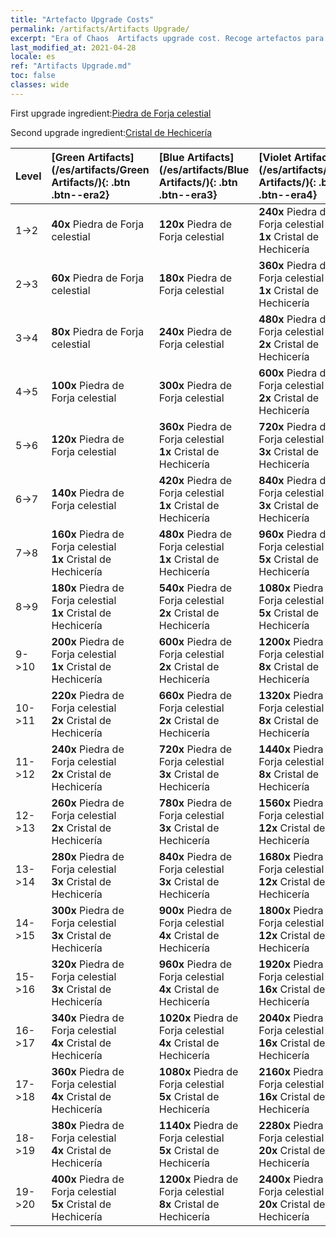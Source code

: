 ```yaml
---
title: "Artefacto Upgrade Costs"
permalink: /artifacts/Artifacts Upgrade/
excerpt: "Era of Chaos  Artifacts upgrade cost. Recoge artefactos para mejorar los atributos de tus héroes y desbloquear poderosas habilidades."
last_modified_at: 2021-04-28
locale: es
ref: "Artifacts Upgrade.md"
toc: false
classes: wide
---
```


  First upgrade ingredient:[Piedra de Forja celestial](/ItemsES/art_188/)

  Second upgrade ingredient:[Cristal de Hechicería](/ItemsES/art_189/)

  |  Level  | [Green Artifacts](/es/artifacts/Green Artifacts/){: .btn .btn--era2} | [Blue Artifacts](/es/artifacts/Blue Artifacts/){: .btn .btn--era3} | [Violet Artifacts](/es/artifacts/Violet Artifacts/){: .btn .btn--era4} | [Orange Artifacts](/es/artifacts/Orange Artifacts/){: .btn .btn--era5} |
  |:--------|:-------|:-------|:-------|:-------|
  | 1->2 | **40x** Piedra de Forja celestial | **120x** Piedra de Forja celestial | **240x** Piedra de Forja celestial<br/> **1x** Cristal de Hechicería | **400x** Piedra de Forja celestial<br/> **2x** Cristal de Hechicería |
  | 2->3 | **60x** Piedra de Forja celestial | **180x** Piedra de Forja celestial | **360x** Piedra de Forja celestial<br/> **1x** Cristal de Hechicería | **600x** Piedra de Forja celestial<br/> **2x** Cristal de Hechicería |
  | 3->4 | **80x** Piedra de Forja celestial | **240x** Piedra de Forja celestial | **480x** Piedra de Forja celestial<br/> **2x** Cristal de Hechicería | **800x** Piedra de Forja celestial<br/> **3x** Cristal de Hechicería |
  | 4->5 | **100x** Piedra de Forja celestial | **300x** Piedra de Forja celestial | **600x** Piedra de Forja celestial<br/> **2x** Cristal de Hechicería | **1000x** Piedra de Forja celestial<br/> **3x** Cristal de Hechicería |
  | 5->6 | **120x** Piedra de Forja celestial | **360x** Piedra de Forja celestial<br/> **1x** Cristal de Hechicería | **720x** Piedra de Forja celestial<br/> **3x** Cristal de Hechicería | **1200x** Piedra de Forja celestial<br/> **5x** Cristal de Hechicería |
  | 6->7 | **140x** Piedra de Forja celestial | **420x** Piedra de Forja celestial<br/> **1x** Cristal de Hechicería | **840x** Piedra de Forja celestial<br/> **3x** Cristal de Hechicería | **1400x** Piedra de Forja celestial<br/> **5x** Cristal de Hechicería |
  | 7->8 | **160x** Piedra de Forja celestial<br/> **1x** Cristal de Hechicería | **480x** Piedra de Forja celestial<br/> **1x** Cristal de Hechicería | **960x** Piedra de Forja celestial<br/> **5x** Cristal de Hechicería | **1600x** Piedra de Forja celestial<br/> **8x** Cristal de Hechicería |
  | 8->9 | **180x** Piedra de Forja celestial<br/> **1x** Cristal de Hechicería | **540x** Piedra de Forja celestial<br/> **2x** Cristal de Hechicería | **1080x** Piedra de Forja celestial<br/> **5x** Cristal de Hechicería | **1800x** Piedra de Forja celestial<br/> **8x** Cristal de Hechicería |
  | 9->10 | **200x** Piedra de Forja celestial<br/> **1x** Cristal de Hechicería | **600x** Piedra de Forja celestial<br/> **2x** Cristal de Hechicería | **1200x** Piedra de Forja celestial<br/> **8x** Cristal de Hechicería | **2000x** Piedra de Forja celestial<br/> **12x** Cristal de Hechicería |
  | 10->11 | **220x** Piedra de Forja celestial<br/> **2x** Cristal de Hechicería | **660x** Piedra de Forja celestial<br/> **2x** Cristal de Hechicería | **1320x** Piedra de Forja celestial<br/> **8x** Cristal de Hechicería | **2200x** Piedra de Forja celestial<br/> **12x** Cristal de Hechicería |
  | 11->12 | **240x** Piedra de Forja celestial<br/> **2x** Cristal de Hechicería | **720x** Piedra de Forja celestial<br/> **3x** Cristal de Hechicería | **1440x** Piedra de Forja celestial<br/> **8x** Cristal de Hechicería | **2400x** Piedra de Forja celestial<br/> **16x** Cristal de Hechicería |
  | 12->13 | **260x** Piedra de Forja celestial<br/> **2x** Cristal de Hechicería | **780x** Piedra de Forja celestial<br/> **3x** Cristal de Hechicería | **1560x** Piedra de Forja celestial<br/> **12x** Cristal de Hechicería | **2600x** Piedra de Forja celestial<br/> **16x** Cristal de Hechicería |
  | 13->14 | **280x** Piedra de Forja celestial<br/> **3x** Cristal de Hechicería | **840x** Piedra de Forja celestial<br/> **3x** Cristal de Hechicería | **1680x** Piedra de Forja celestial<br/> **12x** Cristal de Hechicería | **2800x** Piedra de Forja celestial<br/> **20x** Cristal de Hechicería |
  | 14->15 | **300x** Piedra de Forja celestial<br/> **3x** Cristal de Hechicería | **900x** Piedra de Forja celestial<br/> **4x** Cristal de Hechicería | **1800x** Piedra de Forja celestial<br/> **12x** Cristal de Hechicería | **3000x** Piedra de Forja celestial<br/> **20x** Cristal de Hechicería |
  | 15->16 | **320x** Piedra de Forja celestial<br/> **3x** Cristal de Hechicería | **960x** Piedra de Forja celestial<br/> **4x** Cristal de Hechicería | **1920x** Piedra de Forja celestial<br/> **16x** Cristal de Hechicería | **3200x** Piedra de Forja celestial<br/> **25x** Cristal de Hechicería |
  | 16->17 | **340x** Piedra de Forja celestial<br/> **4x** Cristal de Hechicería | **1020x** Piedra de Forja celestial<br/> **4x** Cristal de Hechicería | **2040x** Piedra de Forja celestial<br/> **16x** Cristal de Hechicería | **3400x** Piedra de Forja celestial<br/> **25x** Cristal de Hechicería |
  | 17->18 | **360x** Piedra de Forja celestial<br/> **4x** Cristal de Hechicería | **1080x** Piedra de Forja celestial<br/> **5x** Cristal de Hechicería | **2160x** Piedra de Forja celestial<br/> **16x** Cristal de Hechicería | **3600x** Piedra de Forja celestial<br/> **30x** Cristal de Hechicería |
  | 18->19 | **380x** Piedra de Forja celestial<br/> **4x** Cristal de Hechicería | **1140x** Piedra de Forja celestial<br/> **5x** Cristal de Hechicería | **2280x** Piedra de Forja celestial<br/> **20x** Cristal de Hechicería | **3800x** Piedra de Forja celestial<br/> **30x** Cristal de Hechicería |
  | 19->20 | **400x** Piedra de Forja celestial<br/> **5x** Cristal de Hechicería | **1200x** Piedra de Forja celestial<br/> **8x** Cristal de Hechicería | **2400x** Piedra de Forja celestial<br/> **20x** Cristal de Hechicería | **4000x** Piedra de Forja celestial<br/> **35x** Cristal de Hechicería |
